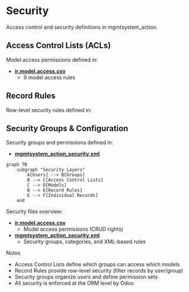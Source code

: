 # Security

Access control and security definitions in mgmtsystem_action.

## Access Control Lists (ACLs)

Model access permissions defined in:
- **[ir.model.access.csv](../mgmtsystem_action/security/ir.model.access.csv)**
  - 9 model access rules

## Record Rules

Row-level security rules defined in:

## Security Groups & Configuration

Security groups and permissions defined in:
- **[mgmtsystem_action_security.xml](../mgmtsystem_action/security/mgmtsystem_action_security.xml)**

```mermaid
graph TB
    subgraph "Security Layers"
        A[Users] --> B[Groups]
        B --> C[Access Control Lists]
        C --> D[Models]
        B --> E[Record Rules]
        E --> F[Individual Records]
    end
```

Security files overview:
- **[ir.model.access.csv](../mgmtsystem_action/security/ir.model.access.csv)**
  - Model access permissions (CRUD rights)
- **[mgmtsystem_action_security.xml](../mgmtsystem_action/security/mgmtsystem_action_security.xml)**
  - Security groups, categories, and XML-based rules

Notes
- Access Control Lists define which groups can access which models
- Record Rules provide row-level security (filter records by user/group)
- Security groups organize users and define permission sets
- All security is enforced at the ORM level by Odoo
